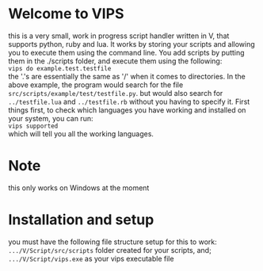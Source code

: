 # Welcome to VIPS

this is a very small, work in progress script handler written in V, that supports python, ruby and lua.
It works by storing your scripts and allowing you to execute them using the command line.
You add scripts by putting them in the ./scripts folder, and execute them using the following:
<br>
`vips do example.test.testfile`
<br>
the '.'s are essentially the same as '/' when it comes to directories.
In the above example, the program would search for the file `src/scripts/example/test/testfile.py`. but would also search for `../testfile.lua` and `../testfile.rb` without you having to specify it. First things first, to check which languages you have working and installed on your system, you can run:
<br>
`vips supported`
<br>
which will tell you all the working languages.

# Note
this only works on Windows at the moment

# Installation and setup
you must have the following file structure setup for this to work:
`.../V/Script/src/scripts` folder created for your scripts, and; <br>
`.../V/Script/vips.exe` as your vips executable file
